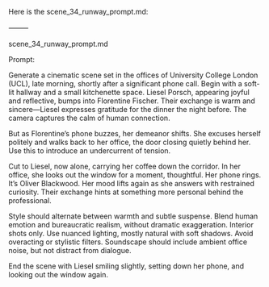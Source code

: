 Here is the scene_34_runway_prompt.md:

⸻

scene_34_runway_prompt.md

Prompt:

Generate a cinematic scene set in the offices of University College London (UCL), late morning, shortly after a significant phone call. Begin with a soft-lit hallway and a small kitchenette space. Liesel Porsch, appearing joyful and reflective, bumps into Florentine Fischer. Their exchange is warm and sincere—Liesel expresses gratitude for the dinner the night before. The camera captures the calm of human connection.

But as Florentine’s phone buzzes, her demeanor shifts. She excuses herself politely and walks back to her office, the door closing quietly behind her. Use this to introduce an undercurrent of tension.

Cut to Liesel, now alone, carrying her coffee down the corridor. In her office, she looks out the window for a moment, thoughtful. Her phone rings. It’s Oliver Blackwood. Her mood lifts again as she answers with restrained curiosity. Their exchange hints at something more personal behind the professional.

Style should alternate between warmth and subtle suspense. Blend human emotion and bureaucratic realism, without dramatic exaggeration. Interior shots only. Use nuanced lighting, mostly natural with soft shadows. Avoid overacting or stylistic filters. Soundscape should include ambient office noise, but not distract from dialogue.

End the scene with Liesel smiling slightly, setting down her phone, and looking out the window again.
